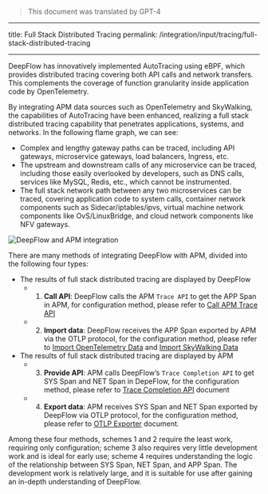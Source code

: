 > This document was translated by GPT-4

---

title: Full Stack Distributed Tracing
permalink: /integration/input/tracing/full-stack-distributed-tracing

---

DeepFlow has innovatively implemented AutoTracing using eBPF, which provides distributed tracing covering both API calls and network transfers. This complements the coverage of function granularity inside application code by OpenTelemetry.

By integrating APM data sources such as OpenTelemetry and SkyWalking, the capabilities of AutoTracing have been enhanced, realizing a full stack distributed tracing capability that penetrates applications, systems, and networks. In the following flame graph, we can see:

- Complex and lengthy gateway paths can be traced, including API gateways, microservice gateways, load balancers, Ingress, etc.
- The upstream and downstream calls of any microservice can be traced, including those easily overlooked by developers, such as DNS calls, services like MySQL, Redis, etc., which cannot be instrumented.
- The full stack network path between any two microservices can be traced, covering application code to system calls, container network components such as Sidecar/iptables/ipvs, virtual machine network components like OvS/LinuxBridge, and cloud network components like NFV gateways.

![DeepFlow and APM integration](https://yunshan-guangzhou.oss-cn-beijing.aliyuncs.com/pub/pic/20231002651a886330ed3.png)

There are many methods of integrating DeepFlow with APM, divided into the following four types:

- The results of full stack distributed tracing are displayed by DeepFlow
  - 1. **Call API**: DeepFlow calls the APM `Trace API` to get the APP Span in APM, for configuration method, please refer to [Call APM Trace API](./apm-trace-api/)
  - 2. **Import data**: DeepFlow receives the APP Span exported by APM via the OTLP protocol, for the configuration method, please refer to [Import OpenTelemetry Data](./opentelemetry/) and [Import SkyWalking Data](./skywalking/)
- The results of full stack distributed tracing are displayed by APM
  - 3. **Provide API**: APM calls DeepFlow’s `Trace Completion API` to get SYS Span and NET Span in DepeFlow, for the configuration method, please refer to [Trace Completion API](../../output/query/trace-completion/) document
  - 4. **Export data**: APM receives SYS Span and NET Span exported by DeepFlow via OTLP protocol, for the configuration method, please refer to [OTLP Exporter](../../output/export/opentelemetry-exporter/) document.

Among these four methods, schemes 1 and 2 require the least work, requiring only configuration; scheme 3 also requires very little development work and is ideal for early use; scheme 4 requires understanding the logic of the relationship between SYS Span, NET Span, and APP Span. The development work is relatively large, and it is suitable for use after gaining an in-depth understanding of DeepFlow.
